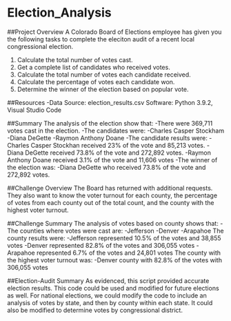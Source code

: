 # Election_Analysis

##Project Overview
A Colorado Board of Elections employee has given you the following tasks to complete the eleciton audit of a recent local congressional election.

1. Calculate the total number of votes cast.
2. Get a complete list of candidates who received votes.
3. Calculate the total number of votes each candidate received.
4. Calculate the percentage of votes each candidate won.
5. Determine the winner of the election based on popular vote.

##Resources
-Data Source: election_results.csv
Software: Python 3.9.2, Visual Studio Code

##Summary
The analysis of the election show that:
-There were 369,711 votes cast in the election.
-The candidates were:
  -Charles Casper Stockham
  -Diana DeGette
  -Raymon Anthony Doane
-The candidate results were:
  -Charles Casper Stockhan received 23% of the vote and 85,213 votes.
  -Diana DeGette received 73.8% of the vote and 272,892 votes.
  -Raymon Anthony Doane received 3.1% of the vote and 11,606 votes
-The winner of the election was:
  -Diana DeGette who received 73.8% of the vote and 272,892 votes.
  
##Challenge Overview
The Board has returned with additional requests. They also want to know the voter turnout for each county, the percentage of votes from each county out of the total count, and the county with the highest voter turnout.

##Challenge Summary
The analysis of votes based on county shows that:
-The counties where votes were cast are:
  -Jefferson
  -Denver
  -Arapahoe
The county results were:
  -Jefferson represented 10.5% of the votes and 38,855 votes
  -Denver represented 82.8% of the votes and 306,055 votes
  -Arapahoe represented 6.7% of the votes and 24,801 votes
The county with the highest voter turnout was:
  -Denver county with 82.8% of the votes with 306,055 votes

  ##Election-Audit Summary
  As evidenced, this script provided accurate election results. This code could be used and modified for future elections as well. For national elections, we could modify the code to include an analysis of votes by state, and then by county within each state. It could also be modified to determine votes by congressional district.